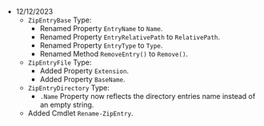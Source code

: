 - 12/12/2023
    - `ZipEntryBase` Type:
        - Renamed Property `EntryName` to `Name`.
        - Renamed Property `EntryRelativePath` to `RelativePath`.
        - Renamed Property `EntryType` to `Type`.
        - Renamed Method `RemoveEntry()` to `Remove()`.
    - `ZipEntryFile` Type:
        - Added Property `Extension`.
        - Added Property `BaseName`.
    - `ZipEntryDirectory` Type:
        - `.Name` Property now reflects the directory entries name instead of an empty string.
    - Added Cmdlet `Rename-ZipEntry`.

